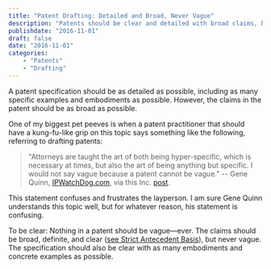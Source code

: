 ```yaml
---
title: "Patent Drafting: Detailed and Broad, Never Vague"
description: "Patents should be clear and detailed with broad claims, but never vague."
publishdate: "2016-11-01"
draft: false
date: "2016-11-01"
categories: 
    - "Patents"
    - "Drafting"
---
```


A patent specification should be as detailed as possible, including as many specific examples and embodiments as possible. However, the claims in the patent should be as broad as possible.

One of my biggest pet peeves is when a patent practitioner that should have a kung-fu-like grip on this topic says something like the following, referring to drafting patents: 

> "Attorneys are taught the art of both being hyper-specific, which is necessary at times, but also the art of being anything but specific. I would not say vague because a patent cannot be vague." -- Gene Quinn, [IPWatchDog.com](IPWatchDog.com), via this Inc. [post](http://www.inc.com/stephen-key/should-you-hire-a-patent-agent-instead-of-a-patent-attorney.html).

This statement confuses and frustrates the layperson. I am sure Gene Quinn understands this topic well, but for whatever reason, his statement is confusing.

To be clear: Nothing in a patent should be vague—ever. The claims should be broad, definite, and clear ([see Strict Antecedent Basis](posts/sab-intro)), but never vague. The specification should also be clear with as many embodiments and concrete examples as possible.

